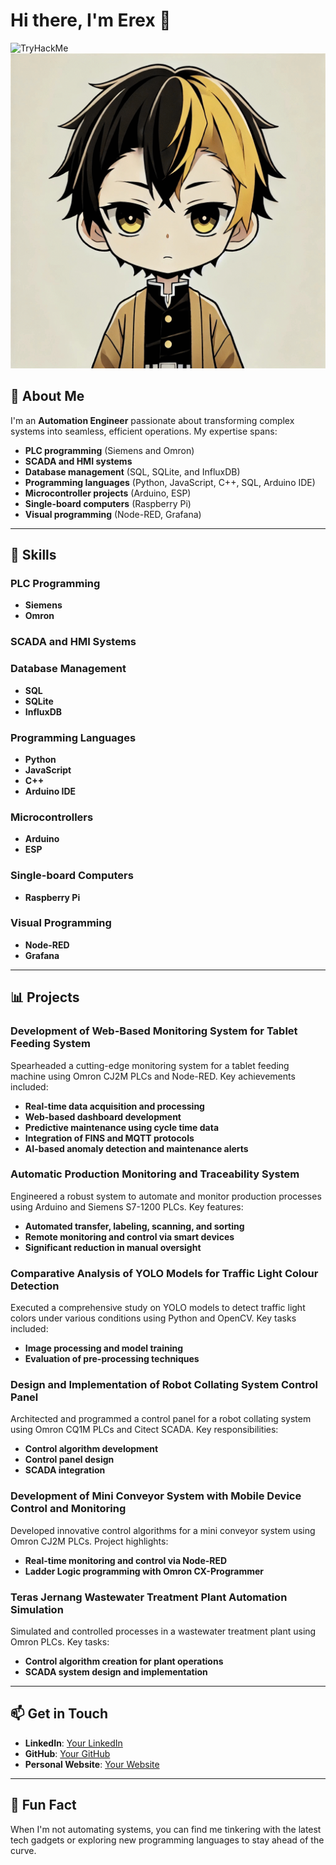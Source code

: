 # Hi there, I'm Erex 👋

<img src="https://tryhackme-badges.s3.amazonaws.com/Erex.png" alt="TryHackMe">

<img src="https://raw.githubusercontent.com/codey24/codey24/main/gifmaker_me.gif" alt="GIF">

## 🌟 About Me

I'm an **Automation Engineer** passionate about transforming complex systems into seamless, efficient operations. My expertise spans:

- **PLC programming** (Siemens and Omron)
- **SCADA and HMI systems**
- **Database management** (SQL, SQLite, and InfluxDB)
- **Programming languages** (Python, JavaScript, C++, SQL, Arduino IDE)
- **Microcontroller projects** (Arduino, ESP)
- **Single-board computers** (Raspberry Pi)
- **Visual programming** (Node-RED, Grafana)

---

## 🚀 Skills

### PLC Programming
- **Siemens**
- **Omron**

### SCADA and HMI Systems

### Database Management
- **SQL**
- **SQLite**
- **InfluxDB**

### Programming Languages
- **Python**
- **JavaScript**
- **C++**
- **Arduino IDE**

### Microcontrollers
- **Arduino**
- **ESP**

### Single-board Computers
- **Raspberry Pi**

### Visual Programming
- **Node-RED**
- **Grafana**

---

## 📊 Projects

### Development of Web-Based Monitoring System for Tablet Feeding System

Spearheaded a cutting-edge monitoring system for a tablet feeding machine using Omron CJ2M PLCs and Node-RED. Key achievements included:
- **Real-time data acquisition and processing**
- **Web-based dashboard development**
- **Predictive maintenance using cycle time data**
- **Integration of FINS and MQTT protocols**
- **AI-based anomaly detection and maintenance alerts**

### Automatic Production Monitoring and Traceability System

Engineered a robust system to automate and monitor production processes using Arduino and Siemens S7-1200 PLCs. Key features:
- **Automated transfer, labeling, scanning, and sorting**
- **Remote monitoring and control via smart devices**
- **Significant reduction in manual oversight**

### Comparative Analysis of YOLO Models for Traffic Light Colour Detection

Executed a comprehensive study on YOLO models to detect traffic light colors under various conditions using Python and OpenCV. Key tasks included:
- **Image processing and model training**
- **Evaluation of pre-processing techniques**

### Design and Implementation of Robot Collating System Control Panel

Architected and programmed a control panel for a robot collating system using Omron CQ1M PLCs and Citect SCADA. Key responsibilities:
- **Control algorithm development**
- **Control panel design**
- **SCADA integration**

### Development of Mini Conveyor System with Mobile Device Control and Monitoring

Developed innovative control algorithms for a mini conveyor system using Omron CJ2M PLCs. Project highlights:
- **Real-time monitoring and control via Node-RED**
- **Ladder Logic programming with Omron CX-Programmer**

### Teras Jernang Wastewater Treatment Plant Automation Simulation

Simulated and controlled processes in a wastewater treatment plant using Omron PLCs. Key tasks:
- **Control algorithm creation for plant operations**
- **SCADA system design and implementation**

---

## 📫 Get in Touch

- **LinkedIn**: [Your LinkedIn](https://www.linkedin.com/in/yourprofile/)
- **GitHub**: [Your GitHub](https://github.com/yourusername)
- **Personal Website**: [Your Website](https://codey24.github.io/)

---

## 🌟 Fun Fact

When I'm not automating systems, you can find me tinkering with the latest tech gadgets or exploring new programming languages to stay ahead of the curve.
